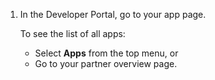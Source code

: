 <!-- markdownlint-disable-file MD041 -->
1. In the Developer Portal, go to your app page.

    To see the list of all apps:

    * Select **Apps** from the top menu, or
    * Go to your partner overview page.
